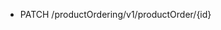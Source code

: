 <!--
    ATTENTION: This file was generated via gradle!
               Do NOT manually edit this file! Any such changes will be overwritten!
-->

* PATCH /productOrdering/v1/productOrder/{id}
